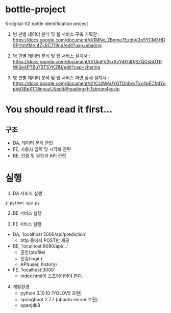# bottle-project
K-digital-02 bottle identification project

1. 병 판별 데이터 분석 및 웹 서비스 구축 기획안 : https://docs.google.com/document/d/1MNx_ZBxme7EzghV2o5YCM3HD9PrhmfMrc4ZL8C719ng/edit?usp=sharing

2. 병 판별 데이터 분석 및 웹 서비스 설계서 : https://docs.google.com/document/d/14qFV3krXvY4FhIDjSZQOsbOTRWI3e4PTBu73TSYKZlU/edit?usp=sharing

3. 병 판별 데이터 분석 및 웹 서비스 화면 상세 설계서 : https://docs.google.com/document/d/1CUiWeUYGTQhbvvTxv4pECfqIYupVd3BeXT3IinvuzUI/edit#heading=h.1sbrum4kcsjp

# You should read it first...

## 구조
- DA, 데이터 분석 관련
- FE, 사용자 입력 및 시각화 관련
- BE, 인증 및 권한과 API 관련

# 실행
1. DA 서비스 실행
```
$ python app.py
```

2. BE 서비스 실행



3. FE 서비스 실행



- DA, 'localhost 5000/api/prediction'
    - http 중에서 POST만 제공
- BE, 'localhost:8080/api/...'
    - 권한(profile)
    - 인증(login)
    - API(user, history)
- FE, 'localhost:3000'
    - index.html이 스프링이어야 한다.

4. 개발환경
    - python 3.10.10 (YOLOV5 호환)
    - springboot 2.7.7 (ubuntu server 호환)
    - openjdk8

